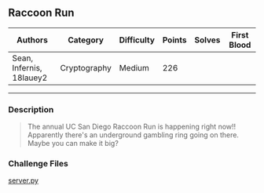 ## Raccoon Run

| Authors                  | Category     | Difficulty | Points | Solves | First Blood |
| ------------------------ | ------------ | ---------- | ------ | ------ | ----------- |
| Sean, Infernis, 18lauey2 | Cryptography | Medium     | 226    |        |             |

---

### Description

> The annual UC San Diego Raccoon Run is happening right now!! Apparently there's an underground gambling ring going on there. Maybe you can make it big?

### Challenge Files

[server.py](dist)
